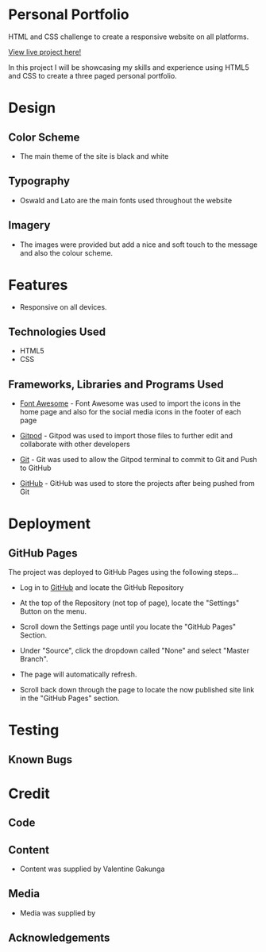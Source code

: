 # Personal Portfolio
HTML and CSS challenge to create a responsive website on all platforms.

[View live project here!](xxxx)

In this project I will be showcasing my skills and experience using HTML5 and CSS to create a three paged personal portfolio.

# Design

## Color Scheme

- The main theme of the site is black and white

## Typography

- Oswald and Lato are the main fonts used throughout the website

## Imagery

- The images were provided but add a nice and soft touch to the message and also the colour scheme.


# Features

- Responsive on all devices.


## Technologies Used

- HTML5
- CSS

## Frameworks, Libraries and Programs Used

- [Font Awesome](https://fontawesome.com/) - Font Awesome was used to import the icons in the home page and also for the social media icons in the   footer of each page

- [Gitpod](https://www.gitpod.io/) - Gitpod was used to import those files to further edit and collaborate with other developers

- [Git](https://git-scm.com/) - Git was used to allow the Gitpod terminal to commit to Git and Push to GitHub

- [GitHub](https://github.com/) - GitHub was used to store the projects after being pushed from Git


# Deployment

## GitHub Pages

The project was deployed to GitHub Pages using the following steps...

- Log in to [GitHub](https://github.com/) and locate the GitHub Repository

- At the top of the Repository (not top of page), locate the "Settings" Button on the menu.

- Scroll down the Settings page until you locate the "GitHub Pages" Section.

- Under "Source", click the dropdown called "None" and select "Master Branch".

- The page will automatically refresh.

- Scroll back down through the page to locate the now published site link in the "GitHub Pages" section.

# Testing

## Known Bugs

# Credit

## Code

## Content

- Content was supplied by Valentine Gakunga

## Media

- Media was supplied by

## Acknowledgements
